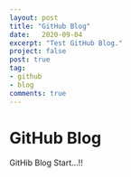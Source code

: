 ```yaml
---
layout: post
title: "GitHub Blog"
date:   2020-09-04
excerpt: "Test GitHub Blog."
project: false
post: true
tag:
- github 
- blog
comments: true
---
```

# GitHub Blog
GitHib Blog Start...!!
